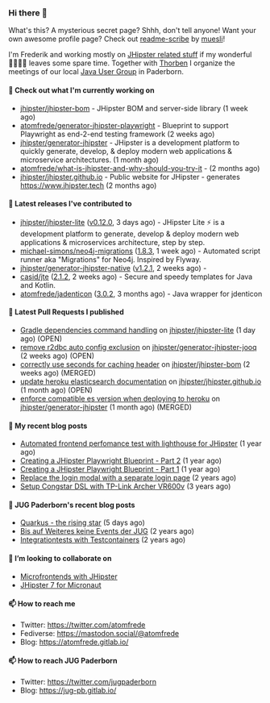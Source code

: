 ### Hi there 👋

What's this? A mysterious secret page? Shhh, don't tell anyone!
Want your own awesome profile page? Check out [readme-scribe](https://github.com/muesli/readme-scribe) by [muesli](https://github.com/muesli)!

I'm Frederik and working mostly on [JHipster related stuff](https://github.com/jhipster/) if my wonderful 👨‍👩‍👧‍👦 leaves some spare time.
Together with [Thorben](https://github.com/thjanssen) I organize the meetings of our local [Java User Group](https://github.com/jugpaderborn) in Paderborn.

#### 👷 Check out what I'm currently working on

- [jhipster/jhipster-bom](https://github.com/jhipster/jhipster-bom) - JHipster BOM and server-side library (1 week ago)
- [atomfrede/generator-jhipster-playwright](https://github.com/atomfrede/generator-jhipster-playwright) - Blueprint to support Playwright as end-2-end testing framework (2 weeks ago)
- [jhipster/generator-jhipster](https://github.com/jhipster/generator-jhipster) - JHipster is a development platform to quickly generate, develop, &amp; deploy modern web applications &amp; microservice architectures. (1 month ago)
- [atomfrede/what-is-jhipster-and-why-should-you-try-it](https://github.com/atomfrede/what-is-jhipster-and-why-should-you-try-it) -  (2 months ago)
- [jhipster/jhipster.github.io](https://github.com/jhipster/jhipster.github.io) - Public website for JHipster - generates https://www.jhipster.tech (2 months ago)

#### 🔭 Latest releases I've contributed to

- [jhipster/jhipster-lite](https://github.com/jhipster/jhipster-lite) ([v0.12.0](https://github.com/jhipster/jhipster-lite/releases/tag/v0.12.0), 3 days ago) - JHipster Lite ⚡ is a development platform to generate, develop &amp; deploy modern web applications &amp; microservices architecture, step by step.
- [michael-simons/neo4j-migrations](https://github.com/michael-simons/neo4j-migrations) ([1.8.3](https://github.com/michael-simons/neo4j-migrations/releases/tag/1.8.3), 1 week ago) - Automated script runner aka &#34;Migrations&#34; for Neo4j. Inspired by Flyway.
- [jhipster/generator-jhipster-native](https://github.com/jhipster/generator-jhipster-native) ([v1.2.1](https://github.com/jhipster/generator-jhipster-native/releases/tag/v1.2.1), 2 weeks ago) - 
- [casid/jte](https://github.com/casid/jte) ([2.1.2](https://github.com/casid/jte/releases/tag/2.1.2), 2 weeks ago) - Secure and speedy templates for Java and Kotlin.
- [atomfrede/jadenticon](https://github.com/atomfrede/jadenticon) ([3.0.2](https://github.com/atomfrede/jadenticon/releases/tag/3.0.2), 3 months ago) - Java wrapper for jdenticon

#### 🔨 Latest Pull Requests I published

- [Gradle dependencies command handling](https://github.com/jhipster/jhipster-lite/pull/2748) on [jhipster/jhipster-lite](https://github.com/jhipster/jhipster-lite) (1 day ago) (OPEN)
- [remove r2dbc auto config exclusion](https://github.com/jhipster/generator-jhipster-jooq/pull/11) on [jhipster/generator-jhipster-jooq](https://github.com/jhipster/generator-jhipster-jooq) (2 weeks ago) (OPEN)
- [correctly use seconds for caching header](https://github.com/jhipster/jhipster-bom/pull/887) on [jhipster/jhipster-bom](https://github.com/jhipster/jhipster-bom) (2 weeks ago) (MERGED)
- [update heroku elasticsearch documentation](https://github.com/jhipster/jhipster.github.io/pull/1214) on [jhipster/jhipster.github.io](https://github.com/jhipster/jhipster.github.io) (1 month ago) (OPEN)
- [enforce compatible es version when deploying to heroku](https://github.com/jhipster/generator-jhipster/pull/18774) on [jhipster/generator-jhipster](https://github.com/jhipster/generator-jhipster) (1 month ago) (MERGED)

#### 📜 My recent blog posts

- [Automated frontend perfomance test with lighthouse for JHipster](https://atomfrede.gitlab.io/2021/04/automated-frontend-perfomance-test-with-lighthouse-for-jhipster/) (1 year ago)
- [Creating a JHipster Playwright Blueprint - Part 2](https://atomfrede.gitlab.io/2021/03/creating-a-jhipster-playwright-blueprint-part-2/) (1 year ago)
- [Creating a JHipster Playwright Blueprint - Part 1](https://atomfrede.gitlab.io/2021/03/creating-a-jhipster-playwright-blueprint-part-1/) (1 year ago)
- [Replace the login modal with a separate login page](https://atomfrede.gitlab.io/2019/11/replace-the-login-modal-with-a-separate-login-page/) (2 years ago)
- [Setup Congstar DSL with TP-Link Archer VR600v](https://atomfrede.gitlab.io/2019/08/setup-congstar-dsl-with-tp-link-archer-vr600v/) (3 years ago)

#### 📜 JUG Paderborn's recent blog posts

- [Quarkus - the rising star](https://jug-pb.gitlab.io/blog/2022/quarkus-rising-star.html) (5 days ago)
- [Bis auf Weiteres keine Events der JUG](https://jug-pb.gitlab.io/blog/2020/covid-19.html) (2 years ago)
- [Integrationtests with Testcontainers](https://jug-pb.gitlab.io/blog/2020/integrationtests-with-testcontainers.html) (2 years ago)

#### 👯 I’m looking to collaborate on

- [Microfrontends with JHipster](https://github.com/jhipster/generator-jhipster/issues/10189)
- [JHipster 7 for Micronaut](https://github.com/jhipster/generator-jhipster-micronaut/issues/250)

#### 📫 How to reach me

- Twitter: https://twitter.com/atomfrede
- Fediverse: https://mastodon.social/@atomfrede
- Blog: https://atomfrede.gitlab.io/

#### 📫 How to reach JUG Paderborn

- Twitter: https://twitter.com/jugpaderborn
- Blog: https://jug-pb.gitlab.io/

